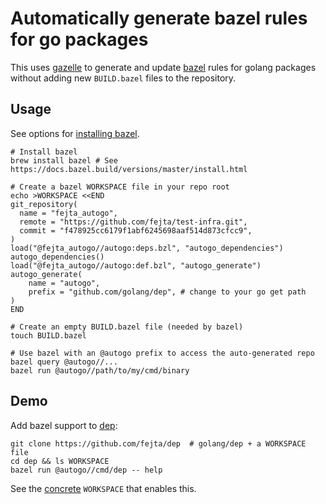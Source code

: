 # Automatically generate bazel rules for go packages

This uses [gazelle] to generate and update [bazel] rules for golang packages without
adding new `BUILD.bazel` files to the repository.

## Usage

See options for [installing bazel].

```
# Install bazel
brew install bazel # See https://docs.bazel.build/versions/master/install.html

# Create a bazel WORKSPACE file in your repo root
echo >WORKSPACE <<END
git_repository(
  name = "fejta_autogo",
  remote = "https://github.com/fejta/test-infra.git",
  commit = "f478925cc6179f1abf6245698aaf514d873cfcc9",
)
load("@fejta_autogo//autogo:deps.bzl", "autogo_dependencies")
autogo_dependencies()
load("@fejta_autogo//autogo:def.bzl", "autogo_generate")
autogo_generate(
    name = "autogo",
    prefix = "github.com/golang/dep", # change to your go get path
)
END

# Create an empty BUILD.bazel file (needed by bazel)
touch BUILD.bazel

# Use bazel with an @autogo prefix to access the auto-generated repo
bazel query @autogo//...
bazel run @autogo//path/to/my/cmd/binary
```


## Demo

Add bazel support to [dep]:

```
git clone https://github.com/fejta/dep  # golang/dep + a WORKSPACE file
cd dep && ls WORKSPACE
bazel run @autogo//cmd/dep -- help
```

See the [concrete] `WORKSPACE` that enables this.

[bazel]: https://bazel.build
[concrete]: https://github.com/fejta/dep/blob/master/WORKSPACE
[dep]: http://github.com/golang/dep
[gazelle]: https://github.com/bazelbuild/bazel-gazelle
[installing bazel]: https://docs.bazel.build/versions/master/install.html
